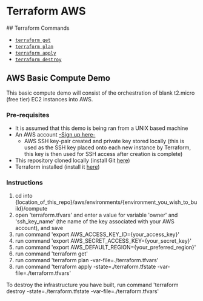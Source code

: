# Terraform AWS

## Terraform Commands

* [`terraform get`](https://www.terraform.io/docs/commands/get.html)
* [`terraform plan`](https://www.terraform.io/docs/commands/plan.html)
* [`terraform apply`](https://www.terraform.io/docs/commands/apply.html)
* [`terraform destroy`](https://www.terraform.io/docs/commands/destroy.html)

## AWS Basic Compute Demo

This basic compute demo will consist of the orchestration of blank t2.micro (free tier) EC2 instances into AWS.

### Pre-requisites

- It is assumed that this demo is being ran from a UNIX based machine
- An AWS account [-Sign up here-](https://aws.amazon.com/premiumsupport/signup/)
  - AWS SSH key-pair created and private key stored locally (this is used as the SSH key placed onto each new instance by Terraform, this key is then used for SSH access after creation is complete)
- This repository cloned locally (install Git [here](https://git-scm.com/book/en/v2/Getting-Started-Installing-Git))
- Terraform installed (install it [here](https://www.terraform.io/downloads.html))

### Instructions

1. cd into {location_of_this_repo}/aws/environments/{environment_you_wish_to_build}/compute
2. open 'terraform.tfvars' and enter a value for variable 'owner' and 'ssh_key_name' (the name of the key associated with your AWS account), and save
3. run command 'export AWS_ACCESS_KEY_ID={your_access_key}'  
4. run command 'export AWS_SECRET_ACCESS_KEY={your_secret_key}'  
5. run command 'export AWS_DEFAULT_REGION={your_preferred_region}'  
6. run command 'terraform get'  
7. run command 'terraform plan -var-file=./terraform.tfvars'
8. run command 'terraform apply -state=./terraform.tfstate -var-file=./terraform.tfvars'  

To destroy the infrastructure you have built, run command 'terraform destroy -state=./terraform.tfstate -var-file=./terraform.tfvars'
